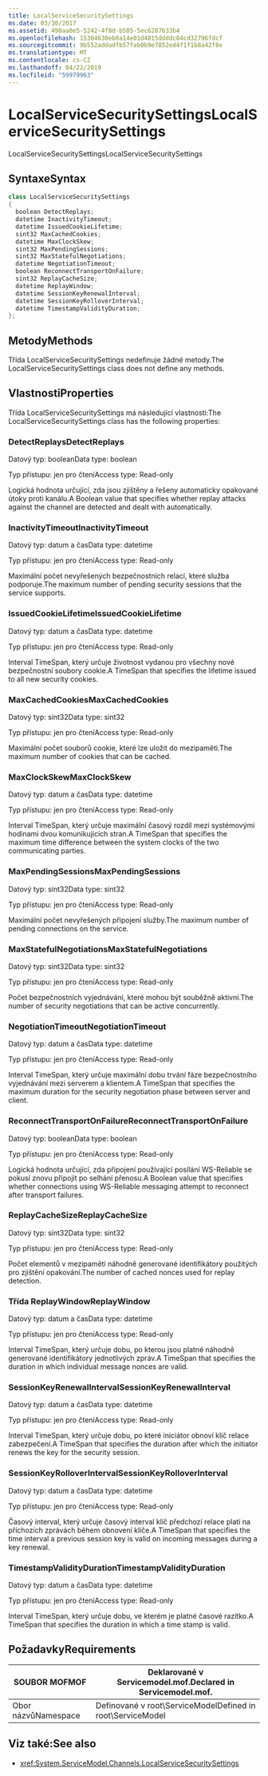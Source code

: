 ```yaml
---
title: LocalServiceSecuritySettings
ms.date: 03/30/2017
ms.assetid: 490aa0e5-5242-4f8d-b505-5ec6287633b4
ms.openlocfilehash: 15304630eb8a14e01d4815ddddc84cd32796fdcf
ms.sourcegitcommit: 9b552addadfb57fab0b9e7852ed4f1f1b8a42f8e
ms.translationtype: MT
ms.contentlocale: cs-CZ
ms.lasthandoff: 04/22/2019
ms.locfileid: "59979963"
---
```

# <a name="localservicesecuritysettings"></a><span data-ttu-id="5e711-102">LocalServiceSecuritySettings</span><span class="sxs-lookup"><span data-stu-id="5e711-102">LocalServiceSecuritySettings</span></span>
<span data-ttu-id="5e711-103">LocalServiceSecuritySettings</span><span class="sxs-lookup"><span data-stu-id="5e711-103">LocalServiceSecuritySettings</span></span>  
  
## <a name="syntax"></a><span data-ttu-id="5e711-104">Syntaxe</span><span class="sxs-lookup"><span data-stu-id="5e711-104">Syntax</span></span>  
  
```csharp
class LocalServiceSecuritySettings  
{  
  boolean DetectReplays;  
  datetime InactivityTimeout;  
  datetime IssuedCookieLifetime;  
  sint32 MaxCachedCookies;  
  datetime MaxClockSkew;  
  sint32 MaxPendingSessions;  
  sint32 MaxStatefulNegotiations;  
  datetime NegotiationTimeout;  
  boolean ReconnectTransportOnFailure;  
  sint32 ReplayCacheSize;  
  datetime ReplayWindow;  
  datetime SessionKeyRenewalInterval;  
  datetime SessionKeyRolloverInterval;  
  datetime TimestampValidityDuration;  
};  
```  
  
## <a name="methods"></a><span data-ttu-id="5e711-105">Metody</span><span class="sxs-lookup"><span data-stu-id="5e711-105">Methods</span></span>  
 <span data-ttu-id="5e711-106">Třída LocalServiceSecuritySettings nedefinuje žádné metody.</span><span class="sxs-lookup"><span data-stu-id="5e711-106">The LocalServiceSecuritySettings class does not define any methods.</span></span>  
  
## <a name="properties"></a><span data-ttu-id="5e711-107">Vlastnosti</span><span class="sxs-lookup"><span data-stu-id="5e711-107">Properties</span></span>  
 <span data-ttu-id="5e711-108">Třída LocalServiceSecuritySettings má následující vlastnosti:</span><span class="sxs-lookup"><span data-stu-id="5e711-108">The LocalServiceSecuritySettings class has the following properties:</span></span>  
  
### <a name="detectreplays"></a><span data-ttu-id="5e711-109">DetectReplays</span><span class="sxs-lookup"><span data-stu-id="5e711-109">DetectReplays</span></span>  
 <span data-ttu-id="5e711-110">Datový typ: boolean</span><span class="sxs-lookup"><span data-stu-id="5e711-110">Data type: boolean</span></span>  
  
 <span data-ttu-id="5e711-111">Typ přístupu: jen pro čtení</span><span class="sxs-lookup"><span data-stu-id="5e711-111">Access type: Read-only</span></span>  
  
 <span data-ttu-id="5e711-112">Logická hodnota určující, zda jsou zjištěny a řešeny automaticky opakované útoky proti kanálu.</span><span class="sxs-lookup"><span data-stu-id="5e711-112">A Boolean value that specifies whether replay attacks against the channel are detected and dealt with automatically.</span></span>  
  
### <a name="inactivitytimeout"></a><span data-ttu-id="5e711-113">InactivityTimeout</span><span class="sxs-lookup"><span data-stu-id="5e711-113">InactivityTimeout</span></span>  
 <span data-ttu-id="5e711-114">Datový typ: datum a čas</span><span class="sxs-lookup"><span data-stu-id="5e711-114">Data type: datetime</span></span>  
  
 <span data-ttu-id="5e711-115">Typ přístupu: jen pro čtení</span><span class="sxs-lookup"><span data-stu-id="5e711-115">Access type: Read-only</span></span>  
  
 <span data-ttu-id="5e711-116">Maximální počet nevyřešených bezpečnostních relací, které služba podporuje.</span><span class="sxs-lookup"><span data-stu-id="5e711-116">The maximum number of pending security sessions that the service supports.</span></span>  
  
### <a name="issuedcookielifetime"></a><span data-ttu-id="5e711-117">IssuedCookieLifetime</span><span class="sxs-lookup"><span data-stu-id="5e711-117">IssuedCookieLifetime</span></span>  
 <span data-ttu-id="5e711-118">Datový typ: datum a čas</span><span class="sxs-lookup"><span data-stu-id="5e711-118">Data type: datetime</span></span>  
  
 <span data-ttu-id="5e711-119">Typ přístupu: jen pro čtení</span><span class="sxs-lookup"><span data-stu-id="5e711-119">Access type: Read-only</span></span>  
  
 <span data-ttu-id="5e711-120">Interval TimeSpan, který určuje životnost vydanou pro všechny nové bezpečnostní soubory cookie.</span><span class="sxs-lookup"><span data-stu-id="5e711-120">A TimeSpan that specifies the lifetime issued to all new security cookies.</span></span>  
  
### <a name="maxcachedcookies"></a><span data-ttu-id="5e711-121">MaxCachedCookies</span><span class="sxs-lookup"><span data-stu-id="5e711-121">MaxCachedCookies</span></span>  
 <span data-ttu-id="5e711-122">Datový typ: sint32</span><span class="sxs-lookup"><span data-stu-id="5e711-122">Data type: sint32</span></span>  
  
 <span data-ttu-id="5e711-123">Typ přístupu: jen pro čtení</span><span class="sxs-lookup"><span data-stu-id="5e711-123">Access type: Read-only</span></span>  
  
 <span data-ttu-id="5e711-124">Maximální počet souborů cookie, které lze uložit do mezipaměti.</span><span class="sxs-lookup"><span data-stu-id="5e711-124">The maximum number of cookies that can be cached.</span></span>  
  
### <a name="maxclockskew"></a><span data-ttu-id="5e711-125">MaxClockSkew</span><span class="sxs-lookup"><span data-stu-id="5e711-125">MaxClockSkew</span></span>  
 <span data-ttu-id="5e711-126">Datový typ: datum a čas</span><span class="sxs-lookup"><span data-stu-id="5e711-126">Data type: datetime</span></span>  
  
 <span data-ttu-id="5e711-127">Typ přístupu: jen pro čtení</span><span class="sxs-lookup"><span data-stu-id="5e711-127">Access type: Read-only</span></span>  
  
 <span data-ttu-id="5e711-128">Interval TimeSpan, který určuje maximální časový rozdíl mezi systémovými hodinami dvou komunikujících stran.</span><span class="sxs-lookup"><span data-stu-id="5e711-128">A TimeSpan that specifies the maximum time difference between the system clocks of the two communicating parties.</span></span>  
  
### <a name="maxpendingsessions"></a><span data-ttu-id="5e711-129">MaxPendingSessions</span><span class="sxs-lookup"><span data-stu-id="5e711-129">MaxPendingSessions</span></span>  
 <span data-ttu-id="5e711-130">Datový typ: sint32</span><span class="sxs-lookup"><span data-stu-id="5e711-130">Data type: sint32</span></span>  
  
 <span data-ttu-id="5e711-131">Typ přístupu: jen pro čtení</span><span class="sxs-lookup"><span data-stu-id="5e711-131">Access type: Read-only</span></span>  
  
 <span data-ttu-id="5e711-132">Maximální počet nevyřešených připojení služby.</span><span class="sxs-lookup"><span data-stu-id="5e711-132">The maximum number of pending connections on the service.</span></span>  
  
### <a name="maxstatefulnegotiations"></a><span data-ttu-id="5e711-133">MaxStatefulNegotiations</span><span class="sxs-lookup"><span data-stu-id="5e711-133">MaxStatefulNegotiations</span></span>  
 <span data-ttu-id="5e711-134">Datový typ: sint32</span><span class="sxs-lookup"><span data-stu-id="5e711-134">Data type: sint32</span></span>  
  
 <span data-ttu-id="5e711-135">Typ přístupu: jen pro čtení</span><span class="sxs-lookup"><span data-stu-id="5e711-135">Access type: Read-only</span></span>  
  
 <span data-ttu-id="5e711-136">Počet bezpečnostních vyjednávání, které mohou být souběžně aktivní.</span><span class="sxs-lookup"><span data-stu-id="5e711-136">The number of security negotiations that can be active concurrently.</span></span>  
  
### <a name="negotiationtimeout"></a><span data-ttu-id="5e711-137">NegotiationTimeout</span><span class="sxs-lookup"><span data-stu-id="5e711-137">NegotiationTimeout</span></span>  
 <span data-ttu-id="5e711-138">Datový typ: datum a čas</span><span class="sxs-lookup"><span data-stu-id="5e711-138">Data type: datetime</span></span>  
  
 <span data-ttu-id="5e711-139">Typ přístupu: jen pro čtení</span><span class="sxs-lookup"><span data-stu-id="5e711-139">Access type: Read-only</span></span>  
  
 <span data-ttu-id="5e711-140">Interval TimeSpan, který určuje maximální dobu trvání fáze bezpečnostního vyjednávání mezi serverem a klientem.</span><span class="sxs-lookup"><span data-stu-id="5e711-140">A TimeSpan that specifies the maximum duration for the security negotiation phase between server and client.</span></span>  
  
### <a name="reconnecttransportonfailure"></a><span data-ttu-id="5e711-141">ReconnectTransportOnFailure</span><span class="sxs-lookup"><span data-stu-id="5e711-141">ReconnectTransportOnFailure</span></span>  
 <span data-ttu-id="5e711-142">Datový typ: boolean</span><span class="sxs-lookup"><span data-stu-id="5e711-142">Data type: boolean</span></span>  
  
 <span data-ttu-id="5e711-143">Typ přístupu: jen pro čtení</span><span class="sxs-lookup"><span data-stu-id="5e711-143">Access type: Read-only</span></span>  
  
 <span data-ttu-id="5e711-144">Logická hodnota určující, zda připojení používající posílání WS-Reliable se pokusí znovu připojit po selhání přenosu.</span><span class="sxs-lookup"><span data-stu-id="5e711-144">A Boolean value that specifies whether connections using WS-Reliable messaging attempt to reconnect after transport failures.</span></span>  
  
### <a name="replaycachesize"></a><span data-ttu-id="5e711-145">ReplayCacheSize</span><span class="sxs-lookup"><span data-stu-id="5e711-145">ReplayCacheSize</span></span>  
 <span data-ttu-id="5e711-146">Datový typ: sint32</span><span class="sxs-lookup"><span data-stu-id="5e711-146">Data type: sint32</span></span>  
  
 <span data-ttu-id="5e711-147">Typ přístupu: jen pro čtení</span><span class="sxs-lookup"><span data-stu-id="5e711-147">Access type: Read-only</span></span>  
  
 <span data-ttu-id="5e711-148">Počet elementů v mezipaměti náhodně generované identifikátory použitých pro zjištění opakování.</span><span class="sxs-lookup"><span data-stu-id="5e711-148">The number of cached nonces used for replay detection.</span></span>  
  
### <a name="replaywindow"></a><span data-ttu-id="5e711-149">Třída ReplayWindow</span><span class="sxs-lookup"><span data-stu-id="5e711-149">ReplayWindow</span></span>  
 <span data-ttu-id="5e711-150">Datový typ: datum a čas</span><span class="sxs-lookup"><span data-stu-id="5e711-150">Data type: datetime</span></span>  
  
 <span data-ttu-id="5e711-151">Typ přístupu: jen pro čtení</span><span class="sxs-lookup"><span data-stu-id="5e711-151">Access type: Read-only</span></span>  
  
 <span data-ttu-id="5e711-152">Interval TimeSpan, který určuje dobu, po kterou jsou platné náhodně generované identifikátory jednotlivých zpráv.</span><span class="sxs-lookup"><span data-stu-id="5e711-152">A TimeSpan that specifies the duration in which individual message nonces are valid.</span></span>  
  
### <a name="sessionkeyrenewalinterval"></a><span data-ttu-id="5e711-153">SessionKeyRenewalInterval</span><span class="sxs-lookup"><span data-stu-id="5e711-153">SessionKeyRenewalInterval</span></span>  
 <span data-ttu-id="5e711-154">Datový typ: datum a čas</span><span class="sxs-lookup"><span data-stu-id="5e711-154">Data type: datetime</span></span>  
  
 <span data-ttu-id="5e711-155">Typ přístupu: jen pro čtení</span><span class="sxs-lookup"><span data-stu-id="5e711-155">Access type: Read-only</span></span>  
  
 <span data-ttu-id="5e711-156">Interval TimeSpan, který určuje dobu, po které iniciátor obnoví klíč relace zabezpečení.</span><span class="sxs-lookup"><span data-stu-id="5e711-156">A TimeSpan that specifies the duration after which the initiator renews the key for the security session.</span></span>  
  
### <a name="sessionkeyrolloverinterval"></a><span data-ttu-id="5e711-157">SessionKeyRolloverInterval</span><span class="sxs-lookup"><span data-stu-id="5e711-157">SessionKeyRolloverInterval</span></span>  
 <span data-ttu-id="5e711-158">Datový typ: datum a čas</span><span class="sxs-lookup"><span data-stu-id="5e711-158">Data type: datetime</span></span>  
  
 <span data-ttu-id="5e711-159">Typ přístupu: jen pro čtení</span><span class="sxs-lookup"><span data-stu-id="5e711-159">Access type: Read-only</span></span>  
  
 <span data-ttu-id="5e711-160">Časový interval, který určuje časový interval klíč předchozí relace platí na příchozích zprávách během obnovení klíče.</span><span class="sxs-lookup"><span data-stu-id="5e711-160">A TimeSpan that specifies the time interval a previous session key is valid on incoming messages during a key renewal.</span></span>  
  
### <a name="timestampvalidityduration"></a><span data-ttu-id="5e711-161">TimestampValidityDuration</span><span class="sxs-lookup"><span data-stu-id="5e711-161">TimestampValidityDuration</span></span>  
 <span data-ttu-id="5e711-162">Datový typ: datum a čas</span><span class="sxs-lookup"><span data-stu-id="5e711-162">Data type: datetime</span></span>  
  
 <span data-ttu-id="5e711-163">Typ přístupu: jen pro čtení</span><span class="sxs-lookup"><span data-stu-id="5e711-163">Access type: Read-only</span></span>  
  
 <span data-ttu-id="5e711-164">Interval TimeSpan, který určuje dobu, ve kterém je platné časové razítko.</span><span class="sxs-lookup"><span data-stu-id="5e711-164">A TimeSpan that specifies the duration in which a time stamp is valid.</span></span>  
  
## <a name="requirements"></a><span data-ttu-id="5e711-165">Požadavky</span><span class="sxs-lookup"><span data-stu-id="5e711-165">Requirements</span></span>  
  
|<span data-ttu-id="5e711-166">SOUBOR MOF</span><span class="sxs-lookup"><span data-stu-id="5e711-166">MOF</span></span>|<span data-ttu-id="5e711-167">Deklarované v Servicemodel.mof.</span><span class="sxs-lookup"><span data-stu-id="5e711-167">Declared in Servicemodel.mof.</span></span>|  
|---------|-----------------------------------|  
|<span data-ttu-id="5e711-168">Obor názvů</span><span class="sxs-lookup"><span data-stu-id="5e711-168">Namespace</span></span>|<span data-ttu-id="5e711-169">Definované v root\ServiceModel</span><span class="sxs-lookup"><span data-stu-id="5e711-169">Defined in root\ServiceModel</span></span>|  
  
## <a name="see-also"></a><span data-ttu-id="5e711-170">Viz také:</span><span class="sxs-lookup"><span data-stu-id="5e711-170">See also</span></span>

- <xref:System.ServiceModel.Channels.LocalServiceSecuritySettings>
